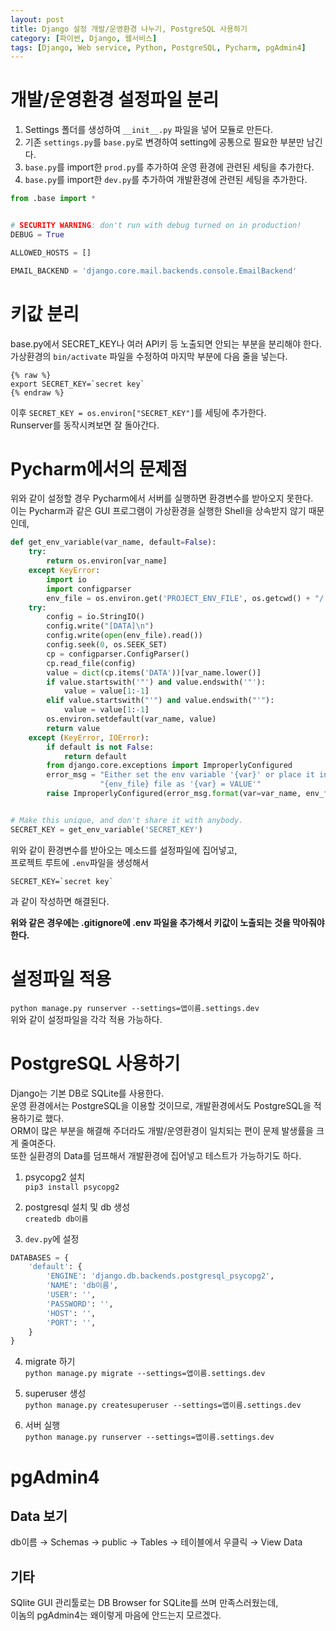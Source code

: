```yaml
---
layout: post
title: Django 설정 개발/운영환경 나누기, PostgreSQL 사용하기
category: [파이썬, Django, 웹서비스]
tags: [Django, Web service, Python, PostgreSQL, Pycharm, pgAdmin4]
---
```


# 개발/운영환경 설정파일 분리
1. Settings 폴더를 생성하여 `__init__.py` 파일을 넣어 모듈로 만든다.
2. 기존 `settings.py`를 `base.py`로 변경하여 setting에 공통으로 필요한 부분만 남긴다.
3. `base.py`를 import한 `prod.py`를 추가하여 운영 환경에 관련된 세팅을 추가한다.  
4. `base.py`를 import한 `dev.py`를 추가하여 개발환경에 관련된 세팅을 추가한다.

``` python
from .base import *


# SECURITY WARNING: don't run with debug turned on in production!
DEBUG = True

ALLOWED_HOSTS = []

EMAIL_BACKEND = 'django.core.mail.backends.console.EmailBackend'
```

# 키값 분리
base.py에서 SECRET_KEY나 여러 API키 등 노출되면 안되는 부분을 분리해야 한다.  
가상환경의 `bin/activate` 파일을 수정하여 마지막 부분에 다음 줄을 넣는다.
``` shell
{% raw %}
export SECRET_KEY=`secret key`
{% endraw %}
```
이후 `SECRET_KEY = os.environ["SECRET_KEY"]`를 세팅에 추가한다.  
Runserver를 동작시켜보면 잘 돌아간다.

# Pycharm에서의 문제점
위와 같이 설정할 경우 Pycharm에서 서버를 실행하면 환경변수를 받아오지 못한다.  
이는 Pycharm과 같은 GUI 프로그램이 가상환경을 실행한 Shell을 상속받지 않기 때문인데,  
``` python
def get_env_variable(var_name, default=False):
    try:
        return os.environ[var_name]
    except KeyError:
        import io
        import configparser
        env_file = os.environ.get('PROJECT_ENV_FILE', os.getcwd() + "/.env")
    try:
        config = io.StringIO()
        config.write("[DATA]\n")
        config.write(open(env_file).read())
        config.seek(0, os.SEEK_SET)
        cp = configparser.ConfigParser()
        cp.read_file(config)
        value = dict(cp.items('DATA'))[var_name.lower()]
        if value.startswith('"') and value.endswith('"'):
            value = value[1:-1]
        elif value.startswith("'") and value.endswith("'"):
            value = value[1:-1]
        os.environ.setdefault(var_name, value)
        return value
    except (KeyError, IOError):
        if default is not False:
            return default
        from django.core.exceptions import ImproperlyConfigured
        error_msg = "Either set the env variable '{var}' or place it in your " \
                    "{env_file} file as '{var} = VALUE'"
        raise ImproperlyConfigured(error_msg.format(var=var_name, env_file=env_file))


# Make this unique, and don't share it with anybody.
SECRET_KEY = get_env_variable('SECRET_KEY')
```
위와 같이 환경변수를 받아오는 메소드를 설정파일에 집어넣고,  
프로젝트 루트에 `.env`파일을 생성해서
``` shell
SECRET_KEY=`secret key`
```
과 같이 작성하면 해결된다.

**위와 같은 경우에는 .gitignore에 .env 파일을 추가해서 키값이 노출되는 것을 막아줘야 한다.**

# 설정파일 적용
`python manage.py runserver --settings=앱이름.settings.dev`  
위와 같이 설정파일을 각각 적용 가능하다.

# PostgreSQL 사용하기
Django는 기본 DB로 SQLite를 사용한다.  
운영 환경에서는 PostgreSQL을 이용할 것이므로, 개발환경에서도 PostgreSQL을 적용하기로 했다.  
ORM이 많은 부분을 해결해 주더라도 개발/운영환경이 일치되는 편이 문제 발생률을 크게 줄여준다.  
또한 실환경의 Data를 덤프해서 개발환경에 집어넣고 테스트가 가능하기도 하다.

1. psycopg2 설치  
`pip3 install psycopg2`

2. postgresql 설치 및 db 생성  
`createdb db이름`

3. `dev.py`에 설정
``` python
DATABASES = {
    'default': {
        'ENGINE': 'django.db.backends.postgresql_psycopg2',
        'NAME': 'db이름',
        'USER': '',
        'PASSWORD': '',
        'HOST': '',
        'PORT': '',
    }
}
```
4. migrate 하기  
`python manage.py migrate --settings=앱이름.settings.dev`

5. superuser 생성  
`python manage.py createsuperuser --settings=앱이름.settings.dev`

6. 서버 실행  
`python manage.py runserver --settings=앱이름.settings.dev`  

# pgAdmin4
## Data 보기
db이름 → Schemas → public → Tables → 테이블에서 우클릭 → View Data

## 기타
SQlite GUI 관리툴로는 DB Browser for SQLite를 쓰며 만족스러웠는데,  
이놈의 pgAdmin4는 왜이렇게 마음에 안드는지 모르겠다.




